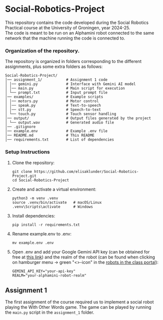 # Social-Robotics-Project
This repository contains the code developed during the Social Robotics Practical course at the University of Groningen, year 2024-25. \
The code is meant to be run on an Alphamini robot connected to the same network that the machine running the code is connected to.

### Organization of the repository.
The repository is organized in folders corresponding to the different assignments, plus some extra folders as follows:

```
Social-Robotics-Project/
│── assignment_1/           # Assignment 1 code 
│ │── gemini.py             # Interface with Gemini AI model 
│ │── main.py               # Main script for execution 
│ └── prompt.txt            # Input prompt file 
│── examples/               # Example scripts
│ │── motors.py             # Motor control  
│ │── speak.py              # Text-to-speech  
│ │── stt.py                # Speech-to-text  
│ └── touch.py              # Touch sensor handling 
│── output/                 # Output files generated by the project 
│ └── output.wav            # Generated audio file 
│── .gitignore
│── example.env             # Example .env file
│── README.md               # This README
│── requirements.txt        # List of dependencies
```

### Setup Instructions
1. Clone the repository:
   ```
   git clone https://github.com/elisaklunder/Social-Robotics-Project.git
   cd Social-Robotics-Project
   ```
2. Create and activate a virtual environment:
    ```
    python3 -m venv .venv
    source .venv/bin/activate   # macOS/Linux
    .venv\Scripts\activate      # Windows
    ```
3. Install dependencies:
    ```
    pip install -r requirements.txt
    ```
4. Rename example.env to .env:
    ```
    mv example.env .env
    ```

5. Open .env and add your Google Gemini API key (can be obtained for free at [this link](https://aistudio.google.com/app/apikey)) and the realm of the robot (can be found when clicking on hamburger menu -> green "<>-icon" in the [robots in the class portal](https://portal.robotsindeklas.nl)):
    ```
    GEMINI_API_KEY="your-api-key"
    REALM="your-alphamini-robot-realm"
    ```


## Assignment 1
The first assignment of the course required us to implement a social robot playing the With Other Words game. The game can be played by running the ```main.py``` script in the ```assignment_1``` folder.